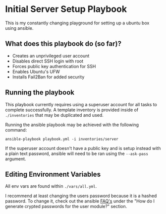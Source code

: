 # Initial Server Setup Playbook
This is my constantly changing playground for setting up a ubuntu box using ansible.


## What does this playbook do (so far)?
- Creates an unprivileged user account
- Disables direct SSH login with root
- Forces public key authentication for SSH
- Enables Ubuntu's UFW
- Installs Fail2Ban for added security


## Running the playbook
This playbook currently requires using a superuser account for all tasks to complete successfully. A template inventory is provided inside of `./inventories` that may be duplicated and used. 

Running the ansible playbook may be achieved with the following command:
```
ansible-playbook playbook.yml -i inventories/server
```

If the superuser account doesn't have a public key and is setup instead with a plain text password, ansible will need to be ran using the `--ask-pass` argument.


## Editing Environment Variables
All env vars are found within `./vars/all.yml`.

I recommend at least changing the users password because it is a hashed password. To change it, check out the ansible [FAQ's](http://docs.ansible.com/ansible/faq.html#how-do-i-generate-crypted-passwords-for-the-user-module) under the "How do I generate crypted passwords for the user module?" section.
